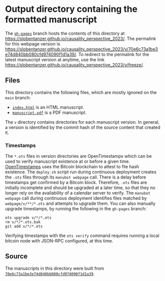 # Output directory containing the formatted manuscript

The [`gh-pages`](https://github.com/slobentanzer/causality_perspective_2023/tree/gh-pages) branch hosts the contents of this directory at <https://slobentanzer.github.io/causality_perspective_2023/>.
The permalink for this webpage version is <https://slobentanzer.github.io/causality_perspective_2023/v/70e6c73a1be3e74d840bb080cfd974090f1d1a39/>.
To redirect to the permalink for the latest manuscript version at anytime, use the link <https://slobentanzer.github.io/causality_perspective_2023/v/freeze/>.

## Files

This directory contains the following files, which are mostly ignored on the `main` branch:

+ [`index.html`](index.html) is an HTML manuscript.
+ [`manuscript.pdf`](manuscript.pdf) is a PDF manuscript.

The `v` directory contains directories for each manuscript version.
In general, a version is identified by the commit hash of the source content that created it.

### Timestamps

The `*.ots` files in version directories are OpenTimestamps which can be used to verify manuscript existence at or before a given time.
[OpenTimestamps](https://opentimestamps.org/) uses the Bitcoin blockchain to attest to file hash existence.
The `deploy.sh` script run during continuous deployment creates the `.ots` files through its `manubot webpage` call.
There is a delay before timestamps get confirmed by a Bitcoin block.
Therefore, `.ots` files are initially incomplete and should be upgraded at a later time, so that they no longer rely on the availability of a calendar server to verify.
The `manubot webpage` call during continuous deployment identifies files matched by `webpage/v/**/*.ots` and attempts to upgrade them.
You can also manually upgrade timestamps, by running the following in the `gh-pages` branch:

```shell
ots upgrade v/*/*.ots
rm v/*/*.ots.bak
git add v/*/*.ots
```

Verifying timestamps with the `ots verify` command requires running a local bitcoin node with JSON-RPC configured, at this time.

## Source

The manuscripts in this directory were built from
[`70e6c73a1be3e74d840bb080cfd974090f1d1a39`](https://github.com/slobentanzer/causality_perspective_2023/commit/70e6c73a1be3e74d840bb080cfd974090f1d1a39).
